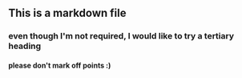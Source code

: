 ## This is a markdown file
### even though I'm not required, I would like to try a tertiary heading
#### please don't mark off points :)
